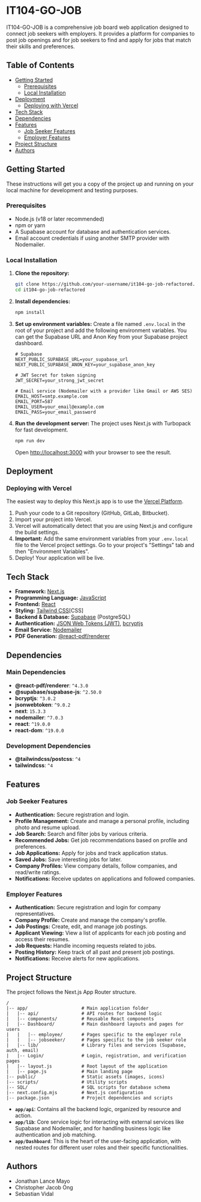 # IT104-GO-JOB

IT104-GO-JOB is a comprehensive job board web application designed to connect job seekers with employers. It provides a platform for companies to post job openings and for job seekers to find and apply for jobs that match their skills and preferences.

## Table of Contents

- [Getting Started](#getting-started)
  - [Prerequisites](#prerequisites)
  - [Local Installation](#local-installation)
- [Deployment](#deployment)
  - [Deploying with Vercel](#deploying-with-vercel)
- [Tech Stack](#tech-stack)
- [Dependencies](#dependencies)
- [Features](#features)
  - [Job Seeker Features](#job-seeker-features)
  - [Employer Features](#employer-features)
- [Project Structure](#project-structure)
- [Authors](#authors)

## Getting Started

These instructions will get you a copy of the project up and running on your local machine for development and testing purposes.

### Prerequisites

- Node.js (v18 or later recommended)
- npm or yarn
- A Supabase account for database and authentication services.
- Email account credentials if using another SMTP provider with Nodemailer.

### Local Installation

1.  **Clone the repository:**
    ```bash
    git clone https://github.com/your-username/it104-go-job-refactored.git
    cd it104-go-job-refactored
    ```

2.  **Install dependencies:**
    ```bash
    npm install
    ```

3.  **Set up environment variables:**
    Create a file named `.env.local` in the root of your project and add the following environment variables. You can get the Supabase URL and Anon Key from your Supabase project dashboard.

    ```env
    # Supabase
    NEXT_PUBLIC_SUPABASE_URL=your_supabase_url
    NEXT_PUBLIC_SUPABASE_ANON_KEY=your_supabase_anon_key

    # JWT Secret for token signing
    JWT_SECRET=your_strong_jwt_secret

    # Email service (Nodemailer with a provider like Gmail or AWS SES)
    EMAIL_HOST=smtp.example.com
    EMAIL_PORT=587
    EMAIL_USER=your_email@example.com
    EMAIL_PASS=your_email_password
    ```

4.  **Run the development server:**
    The project uses Next.js with Turbopack for fast development.
    ```bash
    npm run dev
    ```

    Open [http://localhost:3000](http://localhost:3000) with your browser to see the result.

## Deployment

### Deploying with Vercel

The easiest way to deploy this Next.js app is to use the [Vercel Platform](https://vercel.com/new).

1.  Push your code to a Git repository (GitHub, GitLab, Bitbucket).
2.  Import your project into Vercel.
3.  Vercel will automatically detect that you are using Next.js and configure the build settings.
4.  **Important:** Add the same environment variables from your `.env.local` file to the Vercel project settings. Go to your project's "Settings" tab and then "Environment Variables".
5.  Deploy! Your application will be live.

## Tech Stack

-   **Framework:** [Next.js](https://nextjs.org/)
-   **Programming Language:** [JavaScript](https://developer.mozilla.org/en-US/docs/Web/JavaScript)
-   **Frontend:** [React](https://react.dev/)
-   **Styling:** [Tailwind CSS](https://tailwindcss.com/)[CSS]
-   **Backend & Database:** [Supabase](https://supabase.io/) (PostgreSQL)
-   **Authentication:** [JSON Web Tokens (JWT)](https://jwt.io/), [bcryptjs](https://www.npmjs.com/package/bcryptjs)
-   **Email Service:** [Nodemailer](https://nodemailer.com/)
-   **PDF Generation:** [@react-pdf/renderer](https://react-pdf.org/)

## Dependencies

### Main Dependencies
- **@react-pdf/renderer**: `^4.3.0`
- **@supabase/supabase-js**: `^2.50.0`
- **bcryptjs**: `^3.0.2`
- **jsonwebtoken**: `^9.0.2`
- **next**: `15.3.3`
- **nodemailer**: `^7.0.3`
- **react**: `^19.0.0`
- **react-dom**: `^19.0.0`

### Development Dependencies
- **@tailwindcss/postcss**: `^4`
- **tailwindcss**: `^4`

## Features

### Job Seeker Features

-   **Authentication:** Secure registration and login.
-   **Profile Management:** Create and manage a personal profile, including photo and resume upload.
-   **Job Search:** Search and filter jobs by various criteria.
-   **Recommended Jobs:** Get job recommendations based on profile and preferences.
-   **Job Applications:** Apply for jobs and track application status.
-   **Saved Jobs:** Save interesting jobs for later.
-   **Company Profiles:** View company details, follow companies, and read/write ratings.
-   **Notifications:** Receive updates on applications and followed companies.

### Employer Features

-   **Authentication:** Secure registration and login for company representatives.
-   **Company Profile:** Create and manage the company's profile.
-   **Job Postings:** Create, edit, and manage job postings.
-   **Applicant Viewing:** View a list of applicants for each job posting and access their resumes.
-   **Job Requests:** Handle incoming requests related to jobs.
-   **Posting History:** Keep track of all past and present job postings.
-   **Notifications:** Receive alerts for new applications.

## Project Structure

The project follows the Next.js App Router structure.

```
/
|-- app/                    # Main application folder
|   |-- api/                # API routes for backend logic
|   |-- components/         # Reusable React components
|   |-- Dashboard/          # Main dashboard layouts and pages for users
|   |   |-- employee/       # Pages specific to the employer role
|   |   |-- jobseeker/      # Pages specific to the job seeker role
|   |-- lib/                # Library files and services (Supabase, auth, email)
|   |-- Login/              # Login, registration, and verification pages
|   |-- layout.js           # Root layout of the application
|   |-- page.js             # Main landing page
|-- public/                 # Static assets (images, icons)
|-- scripts/                # Utility scripts
|-- SQL/                    # SQL scripts for database schema
|-- next.config.mjs         # Next.js configuration
|-- package.json            # Project dependencies and scripts
```

-   **`app/api`**: Contains all the backend logic, organized by resource and action.
-   **`app/lib`**: Core service logic for interacting with external services like Supabase and Nodemailer, and for handling business logic like authentication and job matching.
-   **`app/Dashboard`**: This is the heart of the user-facing application, with nested routes for different user roles and their specific functionalities.

## Authors
-   Jonathan Lance Mayo
-   Christopher Jacob Ong
-   Sebastian Vidal

